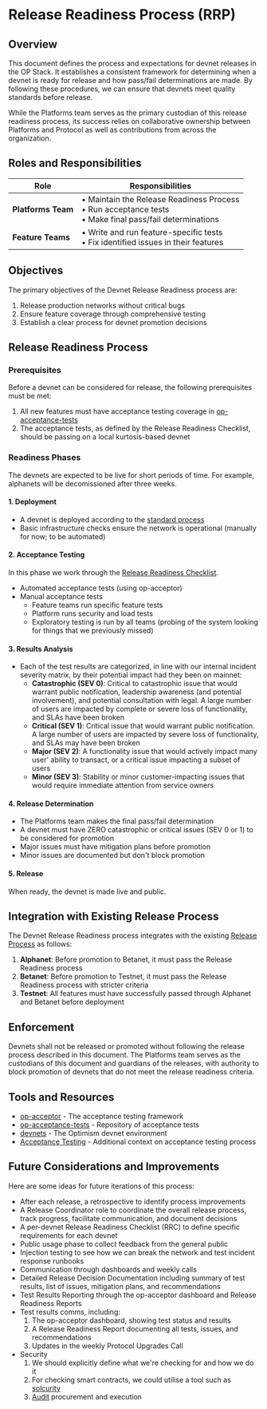 # Release Readiness Process (RRP)

## Overview

This document defines the process and expectations for devnet releases in the OP Stack. It establishes a consistent framework for determining when a devnet is ready for release and how pass/fail determinations are made. By following these procedures, we can ensure that devnets meet quality standards before release.

While the Platforms team serves as the primary custodian of this release readiness process, its success relies on collaborative ownership between Platforms and Protocol as well as contributions from across the organization.

## Roles and Responsibilities

| Role | Responsibilities |
|------|-----------------|
| **Platforms Team** | • Maintain the Release Readiness Process<br>• Run acceptance tests<br>• Make final pass/fail determinations |
| **Feature Teams** | • Write and run feature-specific tests<br>• Fix identified issues in their features |

## Objectives

The primary objectives of the Devnet Release Readiness process are:

1. Release production networks without critical bugs
2. Ensure feature coverage through comprehensive testing
3. Establish a clear process for devnet promotion decisions

## Release Readiness Process

### Prerequisites

Before a devnet can be considered for release, the following prerequisites must be met:

1. All new features must have acceptance testing coverage in [op-acceptance-tests](https://github.com/ethereum-optimism/optimism/tree/main/op-acceptance-tests)
2. The acceptance tests, as defined by the Release Readiness Checklist, should be passing on a local kurtosis-based devnet

### Readiness Phases

The devnets are expected to be live for short periods of time. For example, alphanets will be decomissioned after three weeks.

#### 1. Deployment

- A devnet is deployed according to the [standard process](https://github.com/ethereum-optimism/devnets/blob/main/README.md)
- Basic infrastructure checks ensure the network is operational (manually for now; to be automated)


#### 2. Acceptance Testing
In this phase we work through the [Release Readiness Checklist](./release-checklist.md).
- Automated acceptance tests (using op-acceptor)
- Manual acceptance tests
  - Feature teams run specific feature tests
  - Platform runs security and load tests
  - Exploratory testing is run by all teams (probing of the system looking for things that we previously missed)

#### 3. Results Analysis

- Each of the test results are categorized, in line with our internal incident severity matrix, by their potential impact had they been on mainnet:
  - **Catastrophic (SEV 0)**: Critical to catastrophic issue that would warrant public notification, leadership awareness (and potential involvement), and potential consultation with legal. A large number of users are impacted by complete or severe loss of functionality, and SLAs have been broken
  - **Critical (SEV 1)**: Critical issue that would warrant public notification. A large number of users are impacted by severe loss of functionality, and SLAs may have been broken
  - **Major (SEV 2)**: A functionality issue that would actively impact many user' ability to transact, or a critical issue impacting a subset of users
  - **Minor (SEV 3)**: Stability or minor customer-impacting issues that would require immediate attention from service owners

#### 4. Release Determination

- The Platforms team makes the final pass/fail determination
- A devnet must have ZERO catastrophic or critical issues (SEV 0 or 1) to be considered for promotion
- Major issues must have mitigation plans before promotion
- Minor issues are documented but don't block promotion

#### 5. Release
When ready, the devnet is made live and public.

## Integration with Existing Release Process

The Devnet Release Readiness process integrates with the existing [Release Process](../release-process.md) as follows:

1. **Alphanet**: Before promotion to Betanet, it must pass the Release Readiness process
2. **Betanet**: Before promotion to Testnet, it must pass the Release Readiness process with stricter criteria
3. **Testnet**: All features must have successfully passed through Alphanet and Betanet before deployment

## Enforcement

Devnets shall not be released or promoted without following the release process described in this document. The Platforms team serves as the custodians of this document and guardians of the releases, with authority to block promotion of devnets that do not meet the release readiness criteria.

## Tools and Resources

- [op-acceptor](https://github.com/ethereum-optimism/infra/tree/main/op-acceptor) - The acceptance testing framework
- [op-acceptance-tests](https://github.com/ethereum-optimism/optimism/tree/develop/op-acceptance-tests) - Repository of acceptance tests
- [devnets](https://devnets.optimism.io/) - The Optimism devnet environment
- [Acceptance Testing](./index.md) - Additional context on acceptance testing process

## Future Considerations and Improvements

Here are some ideas for future iterations of this process:

* After each release, a retrospective to identify process improvements
* A Release Coordinator role to coordinate the overall release process, track progress, facilitate communication, and document decisions
* A per-devnet Release Readiness Checklist (RRC) to define specific requirements for each devnet
* Public usage phase to collect feedback from the general public
* Injection testing to see how we can break the network and test incident response runbooks
* Communication through dashboards and weekly calls
* Detailed Release Decision Documentation including summary of test results, list of issues, mitigation plans, and recommendations
* Test Results Reporting through the op-acceptor dashboard and Release Readiness Reports
* Test results comms, including:
  1. The op-acceptor dashboard, showing test status and results
  2. A Release Readiness Report documenting all tests, issues, and recommendations
  3. Updates in the weekly Protocol Upgrades Call
* Security
  1. We should explicitly define what we're checking for and how we do it
  2. For checking smart contracts, we could utilise a tool such as [solcurity](https://github.com/transmissions11/solcurity)
  3. [Audit](https://github.com/ethereum-optimism/pm/pull/49) procurement and execution